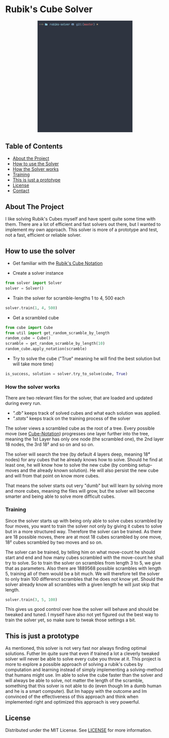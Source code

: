 # Rubik's Cube Solver

<p align="center">
 <img src="https://github.com/FjellOverflow/rubiks-solver/blob/master/example.gif" alt="Example" width="300">
</p>

## Table of Contents

* [About the Project](#about-the-project)
* [How to use the Solver](#how-to-use-the-solver)
* [How the Solver works](#how-the-solver-works)
* [Training](#training)
* [This is just a prototype](#this-is-just-a-prototype)
* [License](#license)
* [Contact](#contact)



## About The Project

I like solving Rubik's Cubes myself and have spent quite some time with them.
There are a lot of efficient and fast solvers out there, but I wanted to
implement my own approach. This solver is more of a prototype and test, not
a fast, efficient or reliable solver.

## How to use the solver

* Get familiar with the [Rubik's Cube Notation](https://en.wikipedia.org/wiki/Rubik's_Cube#Move_notation)

* Create a solver instance
```python
from solver import Solver
solver = Solver()
```
* Train the solver for scramble-lengths 1 to 4, 500 each
```python
solver.train(1, 4, 500)
```
* Get a scrambled cube
```python
from cube import Cube
from util import get_random_scramble_by_length
random_cube = Cube()
scramble = get_random_scramble_by_length(10)
random_cube.apply_notation(scramble)
```
* Try to solve the cube ("True" meaning he will find the best solution but will take more time)
```python
is_success, solution = solver.try_to_solve(cube, True)
```

### How the solver works

There are two relevant files for the solver, that are loaded and updated during every run.
* *".db"* keeps track of solved cubes and what each solution was applied.
* *".stats"* keeps track on the training process of the solver

The solver views a scrambled cube as the root of a tree. Every possible move
(see [Cube-Notation](https://en.wikipedia.org/wiki/Rubik's_Cube#Move_notation)) progresses one layer further into the tree, meaning the 1st Layer
has only one node (the scrambled one), the 2nd layer 18 nodes, the 3rd 18² and so on and
so on.

The solver will search the tree (by default 4 layers deep, meaning 18⁴ nodes)
for any cubes that he already knows how to solve. Should he find at least one,
he will know how to solve the new cube (by combing setup-moves and the already known solution).
He will also persist the new cube and will from that point on know more cubes.

That means the solver starts out very "dumb" but will learn by solving more and more cubes,
meaning the files will grow, but the solver will become smarter and being able
to solve more difficult cubes.

### Training
Since the solver starts up with being only able to solve cubes scrambled by four moves,
you want to train the solver not only by giving it cubes to solve but in a more
structured way. Therefore the solver can be trained. As there are 18 possible moves,
there are at most 18 cubes scrambled by one move, 18² cubes scrambled by two moves
and so on. 

The solver can be trained, by telling him on what move-count he should start and
end and how many cubes scrambled with the move-count he shall try to solve.
So to train the solver on scrambles from length 3 to 5, we give that as parameters.
Also there are 1889568 possible scrambles with length 5, training all of them would be a bit much.
We will therefore tell the solver to only train 100 differenct scrambles that he does not know yet.
Should the solver already know all scrambles with a given length he will just skip that length.
```python
solver.train(3, 5, 100)
```
This gives us good control over how the solver will behave and should be tweaked and tuned.
I myself have also not yet figured out the best way to train the solver yet, so
make sure to tweak those settings a bit.

## This is just a prototype
As mentioned, this solver is not very fast nor always finding optimal solutions. Futher Im quite sure
that even if trained a lot a cleverly tweaked solver will never be able to solve every cube you throw
at it. This project is more to explore a possible approach of solving a rubik's cubes by computation and learning
instead of simply implementing a solving-method that humans might use. Im able to solve the cube faster than
the solver and will always be able to solve, not matter the length of the scramble, something that this solver
is not able to do (even though Im a dumb human and he is a smart computer). But Im happy with the outcome and
Im convinced of the effectiveness of this approach and think when implemented right and optimized this approach
is very powerful.

## License

Distributed under the MIT License. See [LICENSE](https://github.com/FjellOverflow/rubiks-solver/blob/master/LICENSE.md) for more information.
